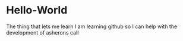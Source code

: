 # Hello-World
The thing that lets me learn
I am learning github so I can help with the development of asherons call
